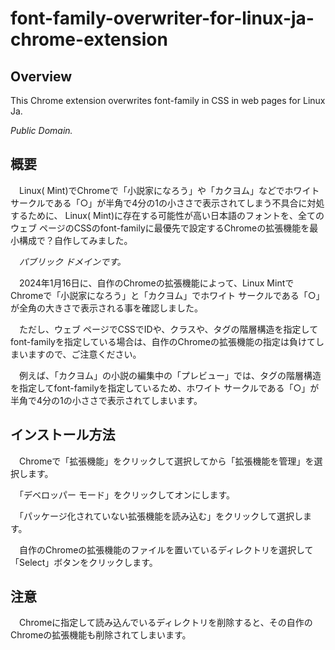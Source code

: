 # font-family-overwriter-for-linux-ja-chrome-extension

## Overview

This Chrome extension overwrites font-family in CSS in web pages for Linux Ja.

*Public Domain.*

## 概要

　Linux( Mint)でChromeで「小説家になろう」や「カクヨム」などでホワイト サークルである「○」が半角で4分の1の小ささで表示されてしまう不具合に対処するために、
Linux( Mint)に存在する可能性が高い日本語のフォントを、全てのウェブ ページのCSSのfont-familyに最優先で設定するChromeの拡張機能を最小構成で？自作してみました。

　*パブリック ドメインです。*

　2024年1月16日に、自作のChromeの拡張機能によって、Linux MintでChromeで「小説家になろう」と「カクヨム」でホワイト サークルである「○」が全角の大きさで表示される事を確認しました。

　ただし、ウェブ ページでCSSでIDや、クラスや、タグの階層構造を指定してfont-familyを指定している場合は、自作のChromeの拡張機能の指定は負けてしまいますので、ご注意ください。

　例えば、「カクヨム」の小説の編集中の「プレビュー」では、タグの階層構造を指定してfont-familyを指定しているため、ホワイト サークルである「○」が半角で4分の1の小ささで表示されてしまいます。

 ## インストール方法

 　Chromeで「拡張機能」をクリックして選択してから「拡張機能を管理」を選択します。

　「デベロッパー モード」をクリックしてオンにします。

　「パッケージ化されていない拡張機能を読み込む」をクリックして選択します。

　自作のChromeの拡張機能のファイルを置いているディレクトリを選択して「Select」ボタンをクリックします。

## 注意

　Chromeに指定して読み込んでいるディレクトリを削除すると、その自作のChromeの拡張機能も削除されてしまいます。
